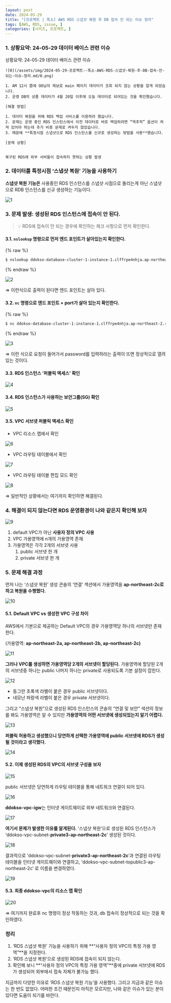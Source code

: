 ```yaml
---
layout: post
date: 2024-05-29
title: "[프로젝트 | 똑소] AWS RDS 스냅샷 복원 후 DB 접속 안 되는 이슈 정리"
tags: [AWS, RDS, issue, ]
categories: [시리즈, 프로젝트, ]
---
```




### 1. 상황요약: 24-05-29 데이터 베이스 관련 이슈 


상황요약: 24-05-29 데이터 베이스 관련 이슈 


	![0](/assets/img/2024-05-29-프로젝트--똑소-AWS-RDS-스냅샷-복원-후-DB-접속-안-되는-이슈-정리.md/0.png)

	1. AM 12시 쯤에 OO님의 제보로 main 페이지 데이터가 조회 되지 않는 상황을 알게 되었습니다.
	2. 운영 DB의 상품 데이터가 4월 20일 이후에 오늘 데이터로 되어있는 것을 확인했습니다.

	[해결 방법]

	1. 데이터 복원을 위해 RDS 백업 서비스를 이용하려 했습니다.
	2. 문제는 운영 중인 RDS 인스턴스에서 이전 데이터로 바로 백업하려면 “역추적” 옵션이 켜져 있어야 하는데 추가 비용 문제로 켜두지 않았습니다.
	3. 때문에 **특정시점 스냅샷으로 RDS 인스턴스를 신규로 생성하는 방법을 사용**했습니다.

	[문제 상황]


	복구된 RDS에 외부 서버들이 접속하지 못하는 상황 발생



### 2. 데이터를 특정시점 ‘스냅샷 복원’ 기능을 사용하기


**스냅샷 복원 기능은** 사용중인 RDS 인스턴스를 스냅샷 시점으로 돌리는게 아닌 스냅샷으로 RDB 인스턴스를 신규 생성하는 기능이다.


![1](/assets/img/2024-05-29-프로젝트--똑소-AWS-RDS-스냅샷-복원-후-DB-접속-안-되는-이슈-정리.md/1.png)



### 3. 문제 발생: 생성된 RDS 인스턴스에 접속이 안 된다.


> 💡 RDS에 접속이 안 되는 경우에 확인하는 체크 사항으로 먼저 확인한다.



#### 3.1. `nslookup` 명령으로 먼저 엔드 포인트가 살아있는지 확인한다.



{% raw %}
```bash
$ nslookup ddokso-database-cluster-1-instance-1.clffrpe4nhja.ap-northeast-2.rds.amazonaws.com
```
{% endraw %}



![2](/assets/img/2024-05-29-프로젝트--똑소-AWS-RDS-스냅샷-복원-후-DB-접속-안-되는-이슈-정리.md/2.png)


⇒ 이런식으로 출력이 된다면 엔드 포인트는 살아 있다.



#### 3.2. `nc` 명령으로 엔드 포인트 + port가 살아 있는지 확인한다.



{% raw %}
```bash
$ nc ddokso-database-cluster-1-instance-1.clffrpe4nhja.ap-northeast-2.rds.amazonaws.com 3026
```
{% endraw %}



![3](/assets/img/2024-05-29-프로젝트--똑소-AWS-RDS-스냅샷-복원-후-DB-접속-안-되는-이슈-정리.md/3.png)


⇒ 이런 식으로 요청이 들어가서 password를 입력하라는 출력이 뜨면 정상적으로 열려 있는 것이다.



#### 3.3. RDS 인스턴스 ‘퍼블릭 엑세스’ 확인


![4](/assets/img/2024-05-29-프로젝트--똑소-AWS-RDS-스냅샷-복원-후-DB-접속-안-되는-이슈-정리.md/4.png)



#### 3.4. RDS 인스턴스가 사용하는 보안그룹(SG) 확인


![5](/assets/img/2024-05-29-프로젝트--똑소-AWS-RDS-스냅샷-복원-후-DB-접속-안-되는-이슈-정리.md/5.png)



#### 3.5. VPC 서브넷 퍼블릭 엑세스 확인

- VPC 리소스 맵에서 확인

![6](/assets/img/2024-05-29-프로젝트--똑소-AWS-RDS-스냅샷-복원-후-DB-접속-안-되는-이슈-정리.md/6.png)

- VPC 라우팅 테이블에서 확인

![7](/assets/img/2024-05-29-프로젝트--똑소-AWS-RDS-스냅샷-복원-후-DB-접속-안-되는-이슈-정리.md/7.png)

- VPC 라우팅 테이블 편집 모드 확인

![8](/assets/img/2024-05-29-프로젝트--똑소-AWS-RDS-스냅샷-복원-후-DB-접속-안-되는-이슈-정리.md/8.png)


⇒ 일반적인 상황에서는 여기까지 확인하면 해결된다.



### 4. 해결이 되지 않는다면 RDS 운영환경이 나와 같은지 확인해 보자


![9](/assets/img/2024-05-29-프로젝트--똑소-AWS-RDS-스냅샷-복원-후-DB-접속-안-되는-이슈-정리.md/9.png)

1. default VPC가 아닌 **사용자 정의 VPC 사용**
2. VPC 가용영역에 n개의 가용영역 존재
3. 가용영역은 각각 2개의 서브넷 사용
	1. public 서브넷 한 개
	2. private 서브넷 한 개


### 5. 문제 해결 과정


먼저 나는 ‘스냅샷 복원’ 생성 콘솔의 ‘연결’ 섹션에서 가용영역을 **ap-northeast-2c로 하고 복원을 수행했다.**


![10](/assets/img/2024-05-29-프로젝트--똑소-AWS-RDS-스냅샷-복원-후-DB-접속-안-되는-이슈-정리.md/10.png)



#### 5.1. Default VPC vs 생성한 VPC 구성 차이


AWS에서 기본으로 제공하는 Default VPC의 경우 가용영역당 하나의 서브넷만 존재한다.


(가용영역: **ap-northeast-2a, ap-northeast-2b, ap-northeast-2c)**


![11](/assets/img/2024-05-29-프로젝트--똑소-AWS-RDS-스냅샷-복원-후-DB-접속-안-되는-이슈-정리.md/11.png)


**그러나 VPC를 생성하면 가용영역당 2개의 서브넷이 할당된다.** 
가용영역에 할당된 2개의 서브넷중 하나는 public 나머지 하나는 private로 사용되도록 기본 설정이 잡힌다.


![12](/assets/img/2024-05-29-프로젝트--똑소-AWS-RDS-스냅샷-복원-후-DB-접속-안-되는-이슈-정리.md/12.png)

- 동그란 초록색 라벨이 붙은 경우 public 서브넷이다.
- 네모난 파랑색 라벨이 붙은 경우 private 서브넷이다.

그리고 “스냅샷 복원”으로 생성된 RDS 인스턴스의 콘솔의 “연결 및 보안” 색션의 정보를 봐도 가용영역은 알 수 있지만 **가용영역의 어떤 서브넷에 생성되었는지 알기 어렵다.**


![13](/assets/img/2024-05-29-프로젝트--똑소-AWS-RDS-스냅샷-복원-후-DB-접속-안-되는-이슈-정리.md/13.png)


**퍼블릭 허용하고 생성했으니 당연하게 선택한 가용영역에 public 서브넷에 RDS가 생성될 것이라고 생각했다.**


![14](/assets/img/2024-05-29-프로젝트--똑소-AWS-RDS-스냅샷-복원-후-DB-접속-안-되는-이슈-정리.md/14.png)



#### 5.2. 이제 생성된 RDS의 VPC의 서브넷 구성을 보자


![15](/assets/img/2024-05-29-프로젝트--똑소-AWS-RDS-스냅샷-복원-후-DB-접속-안-되는-이슈-정리.md/15.png)


public 서브넷은 당연하게 라우팅 테이블을 통해 네트워크 연결이 되어 있다.


![16](/assets/img/2024-05-29-프로젝트--똑소-AWS-RDS-스냅샷-복원-후-DB-접속-안-되는-이슈-정리.md/16.png)


**ddokso-vpc-igw**는 인터넷 게이트웨이로 외부 네트워크와 연결된다.


![17](/assets/img/2024-05-29-프로젝트--똑소-AWS-RDS-스냅샷-복원-후-DB-접속-안-되는-이슈-정리.md/17.png)


**여기서 문제가 발생한 이유를 알게된다.** ‘스냅샷 복원’으로 생성된 RDS 인스턴스가 
‘ddokso-vpc-subnet-**private3-ap-northeast-2c**’ 생성된 것이다.


![18](/assets/img/2024-05-29-프로젝트--똑소-AWS-RDS-스냅샷-복원-후-DB-접속-안-되는-이슈-정리.md/18.png)


결과적으로 ‘ddokso-vpc-subnet-**private3-ap-northeast-2c**’과 연결된 라우팅 테이블을 인터넷 게이트웨이와 연결하고, ’ddokso-vpc-subnet-topublic3-ap-northeast-2c’ 로 이름을 변경하였다.


![19](/assets/img/2024-05-29-프로젝트--똑소-AWS-RDS-스냅샷-복원-후-DB-접속-안-되는-이슈-정리.md/19.png)



#### 5.3. 최종 ddokso-vpc의 리소스 맵 확인


![20](/assets/img/2024-05-29-프로젝트--똑소-AWS-RDS-스냅샷-복원-후-DB-접속-안-되는-이슈-정리.md/20.png)


⇒ 여기까지 완료후 nc 명령이 정상 작동하는 것과, db 접속이 정상적으로 되는 것을 확인하였다.



### 정리

1. ‘RDS 스냅샷 복원’ 기능을 사용하기 위해 **“사용자 정의 VPC의 특정 가용 영역”**을 지정한다.
2. ‘RDS 스냅샷 복원’으로 생성된 RDS에 접속이 되지 않는다.
3. 확인해 보니 **“사용자 정의 VPC의 특정 가용 영역”**중에 private 서브넷에 RDS가 생성되어 외부에서 접속 자체가 불가능 했다.

지금까지 다양한 이유로 ‘RDS 스냅샷 복원 기능’을 사용했다. 그리고 지금과 같은 이슈는 한 번도 없었다.
어떠한 조건 때문인지 아직은 모르지만, 나와 같은 이슈가 있는 분이 있다면 도움이 되기를 바란다.

